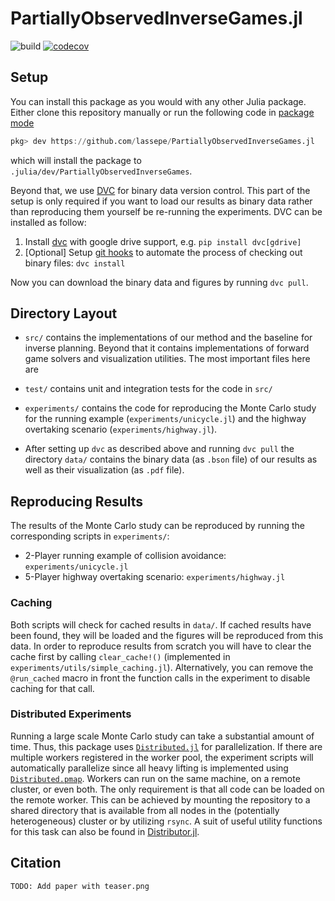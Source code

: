 # PartiallyObservedInverseGames.jl

![build](https://github.com/lassepe/PartiallyObservedInverseGames.jl/workflows/build/badge.svg)
[![codecov](https://codecov.io/gh/lassepe/PartiallyObservedInverseGames.jl/branch/master/graph/badge.svg?token=FZoqGLI2gF)](https://codecov.io/gh/lassepe/PartiallyObservedInverseGames.jl)

## Setup

You can install this package as you would with any other Julia package. Either
clone this repository manually or run the following code in [package
mode](https://docs.julialang.org/en/v1/stdlib/Pkg/)
```julia
pkg> dev https://github.com/lassepe/PartiallyObservedInverseGames.jl
```
which will install the package to `.julia/dev/PartiallyObservedInverseGames`.

Beyond that, we use [DVC](https://dvc.org) for binary data version control.
This part of the setup is only required if you want to load our results as
binary data rather than reproducing them yourself be re-running the
experiments. DVC can be installed as follow:

1. Install [dvc](https://dvc.org/doc/install) with google drive support, e.g.
   `pip install dvc[gdrive]`
2. [Optional] Setup [git
   hooks](https://dvc.org/doc/command-reference/install#installed-git-hooks) to
   automate the process of checking out binary files: `dvc install`

Now you can download the binary data and figures by running `dvc pull`.

## Directory Layout

- `src/` contains the implementations of our method and the baseline for
  inverse planning. Beyond that it contains implementations of forward game
  solvers and visualization utilities. The most important files here are

- `test/` contains unit and integration tests for the code in `src/`

- `experiments/` contains the code for reproducing the Monte Carlo study for
  the running example (`experiments/unicycle.jl`) and the highway overtaking
  scenario (`experiments/highway.jl`).

- After setting up `dvc` as described above and running `dvc pull` the
  directory `data/` contains the binary data (as `.bson` file) of our results
  as well as their visualization (as `.pdf` file).

## Reproducing Results

The results of the Monte Carlo study can be reproduced by running the
corresponding scripts in `experiments/`:

- 2-Player running example of collision avoidance: `experiments/unicycle.jl`
- 5-Player highway overtaking scenario: `experiments/highway.jl`

### Caching

Both scripts will check for cached results in `data/`. If cached results have
been found, they will be loaded and the figures will be reproduced from this
data. In order to reproduce results from scratch you will have to clear the
cache first by calling `clear_cache!()` (implemented in
`experiments/utils/simple_caching.jl`). Alternatively, you can remove the
`@run_cached`  macro in front the function calls in the experiment to disable
caching for that call.

### Distributed Experiments

Running a large scale Monte Carlo study can take a substantial amount of time.
Thus, this package uses
[`Distributed.jl`](https://docs.julialang.org/en/v1/stdlib/Distributed/) for
parallelization. If there are multiple workers registered in the worker pool,
the experiment scripts will automatically parallelize since all
heavy lifting is implemented using
[`Distributed.pmap`](https://docs.julialang.org/en/v1/stdlib/Distributed/#Distributed.pmap).
Workers can run on the same machine, on a remote cluster, or even both. The
only requirement is that all code can be loaded on the remote worker. This can
be achieved by mounting the repository to a shared directory that is available
from all nodes in the (potentially heterogeneous) cluster or by utilizing
`rsync`. A suit of useful utility functions for this task can also be found in
[Distributor.jl](https://github.com/lassepe/Distributor.jl).

## Citation

`TODO: Add paper with teaser.png`
